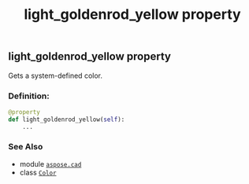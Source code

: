 ﻿---
title: light_goldenrod_yellow property
second_title: Aspose.CAD for Python via .NET API References
description: 
type: docs
weight: 870
url: /aspose.cad/color/light_goldenrod_yellow/
is_root: false
---

## light_goldenrod_yellow property


Gets a system-defined color.
### Definition:
```python
@property
def light_goldenrod_yellow(self):
    ...
```

### See Also
* module [`aspose.cad`](../../)
* class [`Color`](/cad/python-net/aspose.cad/color)
